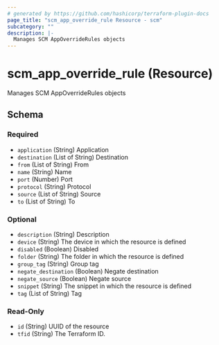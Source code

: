 ```yaml
---
# generated by https://github.com/hashicorp/terraform-plugin-docs
page_title: "scm_app_override_rule Resource - scm"
subcategory: ""
description: |-
  Manages SCM AppOverrideRules objects
---
```


# scm_app_override_rule (Resource)

Manages SCM AppOverrideRules objects



<!-- schema generated by tfplugindocs -->
## Schema

### Required

- `application` (String) Application
- `destination` (List of String) Destination
- `from` (List of String) From
- `name` (String) Name
- `port` (Number) Port
- `protocol` (String) Protocol
- `source` (List of String) Source
- `to` (List of String) To

### Optional

- `description` (String) Description
- `device` (String) The device in which the resource is defined
- `disabled` (Boolean) Disabled
- `folder` (String) The folder in which the resource is defined
- `group_tag` (String) Group tag
- `negate_destination` (Boolean) Negate destination
- `negate_source` (Boolean) Negate source
- `snippet` (String) The snippet in which the resource is defined
- `tag` (List of String) Tag

### Read-Only

- `id` (String) UUID of the resource
- `tfid` (String) The Terraform ID.
